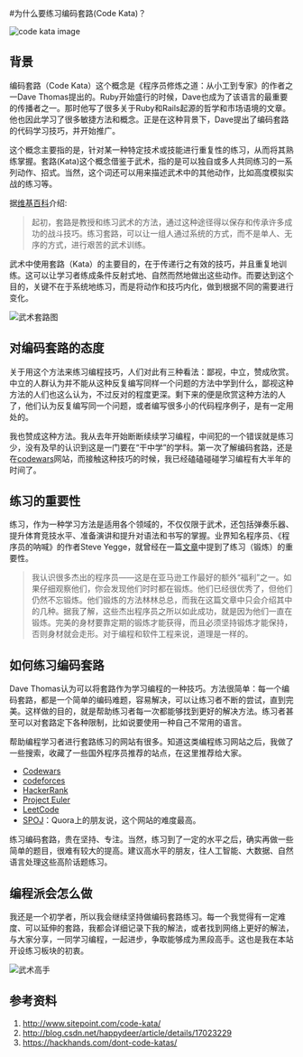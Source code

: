 #为什么要练习编码套路(Code Kata)？

![code kata image](http://www.codingpy.com/static/thumbnails/students-and-laptops.jpg)

## 背景

编码套路（Code Kata）这个概念是《程序员修炼之道：从小工到专家》的作者之一Dave Thomas提出的。Ruby开始盛行的时候，Dave也成为了该语言的最重要的传播者之一。那时他写了很多关于Ruby和Rails起源的哲学和市场语境的文章。他也因此学习了很多敏捷方法和概念。正是在这种背景下，Dave提出了编码套路的代码学习技巧，并开始推广。

这个概念主要指的是，针对某一种特定技术或技能进行重复性的练习，从而将其熟练掌握。套路(Kata)这个概念借鉴于武术，指的是可以独自或多人共同练习的一系列动作、招式。当然，这个词还可以用来描述武术中的其他动作，比如高度模拟实战的练习等。

据[维基百科](http://en.wikipedia.org/wiki/Kata)介绍:
> 起初，套路是教授和练习武术的方法，通过这种途径得以保存和传承许多成功的战斗技巧。练习套路，可以让一组人通过系统的方式，而不是单人、无序的方式，进行艰苦的武术训练。

武术中使用套路（Kata）的主要目的，在于传递行之有效的技巧，并且重复地训练。这可以让学习者练成条件反射式地、自然而然地做出这些动作。而要达到这个目的，关键不在于系统地练习，而是将动作和技巧内化，做到根据不同的需要进行变化。

![武术套路图](http://img.blog.csdn.net/20131129125550843?watermark/2/text/aHR0cDovL2Jsb2cuY3Nkbi5uZXQvaGFwcHlkZWVy/font/5a6L5L2T/fontsize/400/fill/I0JBQkFCMA==/dissolve/70/gravity/SouthEast)


## 对编码套路的态度

关于用这个方法来练习编程技巧，人们对此有三种看法：鄙视，中立，赞成欣赏。中立的人群认为并不能从这种反复编写同样一个问题的方法中学到什么，鄙视这种方法的人们也这么认为，不过反对的程度更深。剩下来的便是欣赏这种方法的人了，他们认为反复编写同一个问题，或者编写很多小的代码程序例子，是有一定用处的。

我也赞成这种方法。我从去年开始断断续续学习编程，中间犯的一个错误就是练习少，没有及早的认识到这是一门要在“干中学”的学科。第一次了解编码套路，还是在[codewars](http://www.codewars.com/users/earlgrey)网站，而接触这种技巧的时候，我已经磕磕碰碰学习编程有大半年的时间了。

## 练习的重要性

练习，作为一种学习方法是适用各个领域的，不仅仅限于武术，还包括弹奏乐器、提升体育竞技水平、准备演讲和提升对语法和书写的掌握。业界知名程序员、《程序员的呐喊》的作者Steve Yegge，就曾经在一篇[文章](https://sites.google.com/site/steveyegge2/practicing-programming)中提到了练习（锻炼）的重要性。

> 我认识很多杰出的程序员——这是在亚马逊工作最好的额外“福利”之一。如果仔细观察他们，你会发现他们时时都在锻炼。他们已经很优秀了，但他们仍然不忘锻炼。他们锻炼的方法林林总总，而我在这篇文章中只会介绍其中的几种。据我了解，这些杰出程序员之所以如此成功，就是因为他们一直在锻炼。完美的身材要靠定期的锻炼才能获得，而且必须坚持锻炼才能保持，否则身材就会走形。对于编程和软件工程来说，道理是一样的。

## 如何练习编码套路
Dave Thomas认为可以将套路作为学习编程的一种技巧。方法很简单：每一个编码套路，都是一个简单的编码难题，容易解决，可以让练习者不断的尝试，直到完美。这样做的目的，就是帮助练习者每一次都能够找到更好的解决方法。练习者甚至可以对套路定下各种限制，比如说要使用一种自己不常用的语言。

帮助编程学习者进行套路练习的网站有很多。知道这类编程练习网站之后，我做了一些搜索，收藏了一些国外程序员推荐的站点，在这里推荐给大家。

- [Codewars](http://www.codewars.com)
- [codeforces](http://codeforces.com/)
- [HackerRank](https://www.hackerrank.com/)
- [Project Euler](https://projecteuler.net/archives)
- [LeetCode](http://leetcode.com)
- [SPOJ](http://www.spoj.com/)：Quora上的朋友说，这个网站的难度最高。

练习编码套路，贵在坚持、专注。当然，练习到了一定的水平之后，确实再做一些简单的题目，很难有较大的提高。建议高水平的朋友，往人工智能、大数据、自然语言处理这些高阶话题练习。

## 编程派会怎么做

我还是一个初学者，所以我会继续坚持做编码套路练习。每一个我觉得有一定难度、可以延伸的套路，我都会详细记录下我的解法，或者找到网络上更好的解法，与大家分享，一同学习编程，一起进步，争取能够成为黑段高手。这也是我在本站开设练习板块的初衷。

![武术高手](https://s3.amazonaws.com/static.written.com/code-kata_thumb1415641166.jpg)


## 参考资料
1. http://www.sitepoint.com/code-kata/
2. http://blog.csdn.net/happydeer/article/details/17023229
3. https://hackhands.com/dont-code-katas/